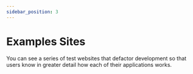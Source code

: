 ```yaml
---
sidebar_position: 3
---
```


# Examples Sites

You can see a series of test websites that defactor development so that users know in greater detail how each of their applications works.